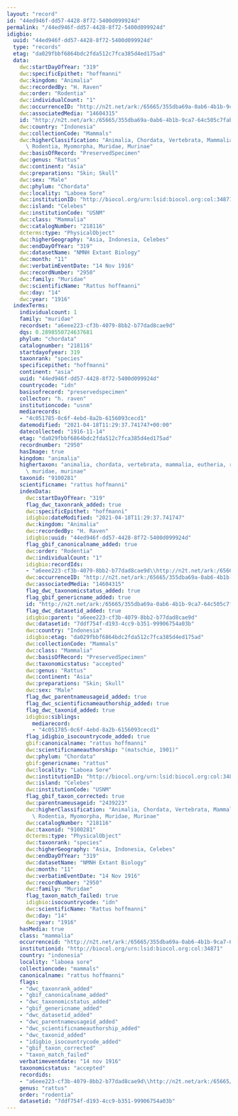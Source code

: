 ```yaml
---
layout: "record"
id: "44ed946f-dd57-4428-8f72-5400d099924d"
permalink: "/44ed946f-dd57-4428-8f72-5400d099924d"
idigbio:
  uuid: "44ed946f-dd57-4428-8f72-5400d099924d"
  type: "records"
  etag: "da029fbbf6864bdc2fda512c7fca385d4ed175ad"
  data:
    dwc:startDayOfYear: "319"
    dwc:specificEpithet: "hoffmanni"
    dwc:kingdom: "Animalia"
    dwc:recordedBy: "H. Raven"
    dwc:order: "Rodentia"
    dwc:individualCount: "1"
    dwc:occurrenceID: "http://n2t.net/ark:/65665/355dba69a-0ab6-4b1b-9ca7-64c505c7fab3"
    dwc:associatedMedia: "14604315"
    id: "http://n2t.net/ark:/65665/355dba69a-0ab6-4b1b-9ca7-64c505c7fab3"
    dwc:country: "Indonesia"
    dwc:collectionCode: "Mammals"
    dwc:higherClassification: "Animalia, Chordata, Vertebrata, Mammalia, Eutheria,\
      \ Rodentia, Myomorpha, Muridae, Murinae"
    dwc:basisOfRecord: "PreservedSpecimen"
    dwc:genus: "Rattus"
    dwc:continent: "Asia"
    dwc:preparations: "Skin; Skull"
    dwc:sex: "Male"
    dwc:phylum: "Chordata"
    dwc:locality: "Laboea Sore"
    dwc:institutionID: "http://biocol.org/urn:lsid:biocol.org:col:34871"
    dwc:island: "Celebes"
    dwc:institutionCode: "USNM"
    dwc:class: "Mammalia"
    dwc:catalogNumber: "218116"
    dcterms:type: "PhysicalObject"
    dwc:higherGeography: "Asia, Indonesia, Celebes"
    dwc:endDayOfYear: "319"
    dwc:datasetName: "NMNH Extant Biology"
    dwc:month: "11"
    dwc:verbatimEventDate: "14 Nov 1916"
    dwc:recordNumber: "2950"
    dwc:family: "Muridae"
    dwc:scientificName: "Rattus hoffmanni"
    dwc:day: "14"
    dwc:year: "1916"
  indexTerms:
    individualcount: 1
    family: "muridae"
    recordset: "a6eee223-cf3b-4079-8bb2-b77dad8cae9d"
    dqs: 0.2898550724637681
    phylum: "chordata"
    catalognumber: "218116"
    startdayofyear: 319
    taxonrank: "species"
    specificepithet: "hoffmanni"
    continent: "asia"
    uuid: "44ed946f-dd57-4428-8f72-5400d099924d"
    countrycode: "idn"
    basisofrecord: "preservedspecimen"
    collector: "h. raven"
    institutioncode: "usnm"
    mediarecords:
    - "4c051785-0c6f-4ebd-8a2b-6156093cecd1"
    datemodified: "2021-04-18T11:29:37.741747+00:00"
    datecollected: "1916-11-14"
    etag: "da029fbbf6864bdc2fda512c7fca385d4ed175ad"
    recordnumber: "2950"
    hasImage: true
    kingdom: "animalia"
    highertaxon: "animalia, chordata, vertebrata, mammalia, eutheria, rodentia, myomorpha,\
      \ muridae, murinae"
    taxonid: "9100281"
    scientificname: "rattus hoffmanni"
    indexData:
      dwc:startDayOfYear: "319"
      flag_dwc_taxonrank_added: true
      dwc:specificEpithet: "hoffmanni"
      idigbio:dateModified: "2021-04-18T11:29:37.741747"
      dwc:kingdom: "Animalia"
      dwc:recordedBy: "H. Raven"
      idigbio:uuid: "44ed946f-dd57-4428-8f72-5400d099924d"
      flag_gbif_canonicalname_added: true
      dwc:order: "Rodentia"
      dwc:individualCount: "1"
      idigbio:recordIds:
      - "a6eee223-cf3b-4079-8bb2-b77dad8cae9d\\http://n2t.net/ark:/65665/355dba69a-0ab6-4b1b-9ca7-64c505c7fab3"
      dwc:occurrenceID: "http://n2t.net/ark:/65665/355dba69a-0ab6-4b1b-9ca7-64c505c7fab3"
      dwc:associatedMedia: "14604315"
      flag_dwc_taxonomicstatus_added: true
      flag_gbif_genericname_added: true
      id: "http://n2t.net/ark:/65665/355dba69a-0ab6-4b1b-9ca7-64c505c7fab3"
      flag_dwc_datasetid_added: true
      idigbio:parent: "a6eee223-cf3b-4079-8bb2-b77dad8cae9d"
      dwc:datasetid: "7ddf754f-d193-4cc9-b351-99906754a03b"
      dwc:country: "Indonesia"
      idigbio:etag: "da029fbbf6864bdc2fda512c7fca385d4ed175ad"
      dwc:collectionCode: "Mammals"
      dwc:class: "Mammalia"
      dwc:basisOfRecord: "PreservedSpecimen"
      dwc:taxonomicstatus: "accepted"
      dwc:genus: "Rattus"
      dwc:continent: "Asia"
      dwc:preparations: "Skin; Skull"
      dwc:sex: "Male"
      flag_dwc_parentnameusageid_added: true
      flag_dwc_scientificnameauthorship_added: true
      flag_dwc_taxonid_added: true
      idigbio:siblings:
        mediarecord:
        - "4c051785-0c6f-4ebd-8a2b-6156093cecd1"
      flag_idigbio_isocountrycode_added: true
      gbif:canonicalname: "rattus hoffmanni"
      dwc:scientificnameauthorship: "(matschie, 1901)"
      dwc:phylum: "Chordata"
      gbif:genericname: "rattus"
      dwc:locality: "Laboea Sore"
      dwc:institutionID: "http://biocol.org/urn:lsid:biocol.org:col:34871"
      dwc:island: "Celebes"
      dwc:institutionCode: "USNM"
      flag_gbif_taxon_corrected: true
      dwc:parentnameusageid: "2439223"
      dwc:higherClassification: "Animalia, Chordata, Vertebrata, Mammalia, Eutheria,\
        \ Rodentia, Myomorpha, Muridae, Murinae"
      dwc:catalogNumber: "218116"
      dwc:taxonid: "9100281"
      dcterms:type: "PhysicalObject"
      dwc:taxonrank: "species"
      dwc:higherGeography: "Asia, Indonesia, Celebes"
      dwc:endDayOfYear: "319"
      dwc:datasetName: "NMNH Extant Biology"
      dwc:month: "11"
      dwc:verbatimEventDate: "14 Nov 1916"
      dwc:recordNumber: "2950"
      dwc:family: "Muridae"
      flag_taxon_match_failed: true
      idigbio:isocountrycode: "idn"
      dwc:scientificName: "Rattus hoffmanni"
      dwc:day: "14"
      dwc:year: "1916"
    hasMedia: true
    class: "mammalia"
    occurrenceid: "http://n2t.net/ark:/65665/355dba69a-0ab6-4b1b-9ca7-64c505c7fab3"
    institutionid: "http://biocol.org/urn:lsid:biocol.org:col:34871"
    country: "indonesia"
    locality: "laboea sore"
    collectioncode: "mammals"
    canonicalname: "rattus hoffmanni"
    flags:
    - "dwc_taxonrank_added"
    - "gbif_canonicalname_added"
    - "dwc_taxonomicstatus_added"
    - "gbif_genericname_added"
    - "dwc_datasetid_added"
    - "dwc_parentnameusageid_added"
    - "dwc_scientificnameauthorship_added"
    - "dwc_taxonid_added"
    - "idigbio_isocountrycode_added"
    - "gbif_taxon_corrected"
    - "taxon_match_failed"
    verbatimeventdate: "14 nov 1916"
    taxonomicstatus: "accepted"
    recordids:
    - "a6eee223-cf3b-4079-8bb2-b77dad8cae9d\\http://n2t.net/ark:/65665/355dba69a-0ab6-4b1b-9ca7-64c505c7fab3"
    genus: "rattus"
    order: "rodentia"
    datasetid: "7ddf754f-d193-4cc9-b351-99906754a03b"
---
```

